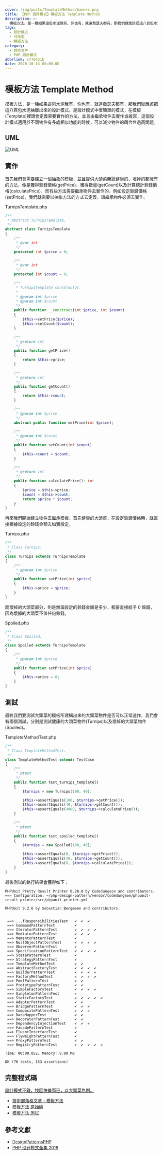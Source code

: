 ```yaml
---
cover: /img/posts/TemplateMethod/banner.png
title: 【PHP 設計模式】模板方法 Template Method
description: >-
  模板方法，是一種如果這包水泥我有、你也有，就連喬瑟夫都有，那我們就應該把這八百包水泥抽離出來的設計模式，是設計模式中很簡單的模式，在模板(Template)裡頭會定義需要實作的方法，並且由繼承物件去實作或複寫，這個設計模式適用於不同物件有多處相似功能的時候，可以減少物件的耦合性過高問題。
tags:
  - 設計模式
  - 行為型
  - 模板方法
category:
  - 技術文件
  - PHP 設計模式
abbrlink: c778421b
date: 2020-10-13 00:00:00
---
```


# 模板方法 Template Method
模板方法，是一種如果這包水泥我有、你也有，就連喬瑟夫都有，那我們就應該把這八百包水泥抽離出來的設計模式，是設計模式中很簡單的模式，在模板(Template)裡頭會定義需要實作的方法，並且由繼承物件去實作或複寫，這個設計模式適用於不同物件有多處相似功能的時候，可以減少物件的耦合性過高問題。

## UML
![UML](/img/posts/TemplateMethod/UML.png)

## 實作
首先我們會需要建立一個抽象的模板，並且提供大頭菜無論健康的、壞掉的都擁有的方法，像是獲得鈴錢價格(getPrice)、獲得數量(getCount)以及計算總計鈴錢價格(calculatePrice)，而有些方法需要繼承物件去實作的，例如設定鈴錢價格(setPrice)，我們就需要以抽象方法的方式去定義，讓繼承物件必須去實作。

TurnipsTemplate.php
```php
/**
 * Abstract TurnipsTemplate.
 */
abstract class TurnipsTemplate
{
    /**
     * @var int
     */
    protected int $price = 0;

    /**
     * @var int
     */
    protected int $count = 0;

    /**
     * TurnipsTemplate constructor.
     * 
     * @param int $price
     * @param int $count
     */
    public function __construct(int $price, int $count)
    {
        $this->setPrice($price);
        $this->setCount($count);
    }

    /**
     * @return int
     */
    public function getPrice()
    {
        return $this->price;
    }

    /**
     * @return int
     */
    public function getCount()
    {
        return $this->count;
    }

    /**
     * @param int $price
     */
    abstract public function setPrice(int $price);

    /**
     * @param int $count
     */
    public function setCount(int $count)
    {
        $this->count = $count;
    }

    /**
     * @return int
     */
    public function calculatePrice(): int
    {
        $price = $this->price;
        $count = $this->count;
        return $price * $count;
    }
}
```

再來我們開始建立物件去繼承模板，首先健康的大頭菜，在設定鈴錢價格時，就直接根據設定的鈴錢金額去如實設定。

Turnips.php
```php
/**
 * Class Turnips.
 */
class Turnips extends TurnipsTemplate
{
    /**
     * @param int $price
     */
    public function setPrice(int $price)
    {
        $this->price = $price;
    }
}
```

而壞掉的大頭菜部分，則是無論設定的鈴錢金額是多少，都要直接給予 0 鈴錢，因為壞掉的大頭菜不值任何鈴錢。

Spoiled.php
```php
/**
 * Class Spoiled.
 */
class Spoiled extends TurnipsTemplate
{
    /**
     * @param int $price
     */
    public function setPrice(int $price)
    {
        $this->price = 0;
    }
}
```

## 測試
最終我們要測試大頭菜的模板所建構出來的大頭菜物件是否可以正常運作，我們會有兩個測試，分別是測試健康的大頭菜物件(Turnips)以及壞掉的大頭菜物件(Spoiled)。

TemplateMethodTest.php
```php
/**
 * Class TemplateMethodTest.
 */
class TemplateMethodTest extends TestCase
{
    /**
     * @test
     */
    public function test_turnips_template()
    {
        $turnips = new Turnips(100, 40);

        $this->assertEquals(100, $turnips->getPrice());
        $this->assertEquals(40, $turnips->getCount());
        $this->assertEquals(4000, $turnips->calculatePrice());
    }

    /**
     * @test
     */
    public function test_spoiled_template()
    {
        $turnips = new Spoiled(100, 40);

        $this->assertEquals(0, $turnips->getPrice());
        $this->assertEquals(40, $turnips->getCount());
        $this->assertEquals(0, $turnips->calculatePrice());
    }
}
```

最後測試的執行結果會獲得如下：

```
PHPUnit Pretty Result Printer 0.28.0 by Codedungeon and contributors.
==> Configuration: ~/php-design-pattern/vendor/codedungeon/phpunit-result-printer/src/phpunit-printer.yml

PHPUnit 9.2.6 by Sebastian Bergmann and contributors.


 ==> ...fResponsibilitiesTest   ✔  ✔  ✔  
 ==> CommandPatternTest         ✔  
 ==> IteratorPatternTest        ✔  ✔  ✔  ✔  
 ==> MediatorPatternTest        ✔  ✔  ✔  
 ==> MementoPatternTest         ✔  
 ==> NullObjectPatternTest      ✔  ✔  ✔  ✔  
 ==> ObserverPatternTest        ✔  
 ==> SpecificationPatternTest   ✔  ✔  ✔  ✔  
 ==> StatePatternTest           ✔  
 ==> StrategyPatternTest        ✔  
 ==> TemplateMethodTest         ✔  ✔  
 ==> AbstractFactoryTest        ✔  ✔  ✔  ✔  
 ==> BuilderPatternTest         ✔  ✔  ✔  ✔  
 ==> FactoryMethodTest          ✔  ✔  ✔  ✔  
 ==> PoolPatternTest            ✔  ✔  
 ==> PrototypePatternTest       ✔  ✔  
 ==> SimpleFactoryTest          ✔  ✔  ✔  ✔  
 ==> SingletonPatternTest       ✔  
 ==> StaticFactoryTest          ✔  ✔  ✔  ✔  ✔  
 ==> AdapterPatternTest         ✔  ✔  
 ==> BridgePatternTest          ✔  ✔  ✔  
 ==> CompositePatternTest       ✔  ✔  ✔  
 ==> DataMapperTest             ✔  ✔  
 ==> DecoratorPatternTest       ✔  ✔  
 ==> DependencyInjectionTest    ✔  ✔  ✔  
 ==> FacadePatternTest          ✔  
 ==> FluentInterfaceTest        ✔  
 ==> FlyweightPatternTest       ✔  
 ==> ProxyPatternTest           ✔  ✔  
 ==> RegistryPatternTest        ✔  ✔  ✔  ✔  ✔  

Time: 00:00.052, Memory: 8.00 MB

OK (76 tests, 153 assertions)
```

## 完整程式碼
[設計模式不難，找回快樂而已，以大頭菜為例。](https://github.com/Kantai235/php-design-pattern)
- [技術部落格文章 - 模板方法](https://blog.init.engineer/posts/TemplateMethod)
- [模板方法 原始碼](https://github.com/Kantai235/php-design-pattern/tree/master/DesignPatterns/Behavioral/TemplateMethod)
- [模板方法 測試](https://github.com/Kantai235/php-design-pattern/tree/master/Tests/Behavioral/TemplateMethodTest.php)

## 參考文獻
- [DesignPatternsPHP](https://github.com/domnikl/DesignPatternsPHP)
- [PHP 设计模式全集 2018](https://learnku.com/docs/php-design-patterns/2018)
